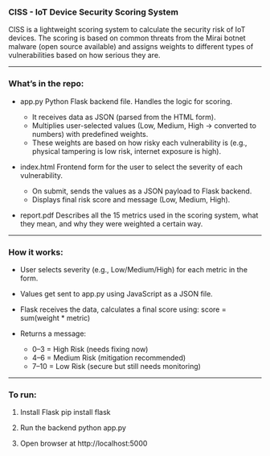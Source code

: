 ###  CISS - IoT Device Security Scoring System

CISS is a lightweight scoring system to calculate the security risk of IoT devices. The scoring is based on common threats from the Mirai botnet malware (open source available) and assigns weights to different types of vulnerabilities based on how serious they are.

---

###  What’s in the repo:

* app.py
  Python Flask backend file. Handles the logic for scoring.

  * It receives data as JSON (parsed from the HTML form).
  * Multiplies user-selected values (Low, Medium, High → converted to numbers) with predefined weights.
  * These weights are based on how risky each vulnerability is (e.g., physical tampering is low risk, internet exposure is high).

* index.html
  Frontend form for the user to select the severity of each vulnerability.

  * On submit, sends the values as a JSON payload to Flask backend.
  * Displays final risk score and message (Low, Medium, High).

* report.pdf
  Describes all the 15 metrics used in the scoring system, what they mean, and why they were weighted a certain way.

---

###  How it works:

* User selects severity (e.g., Low/Medium/High) for each metric in the form.
* Values get sent to app.py using JavaScript as a JSON file.
* Flask receives the data, calculates a final score using:
  score = sum(weight * metric)
* Returns a message:

  * 0–3 = High Risk (needs fixing now)
  * 4–6 = Medium Risk (mitigation recommended)
  * 7–10 = Low Risk (secure but still needs monitoring)

---

###  To run:

1. Install Flask
   pip install flask

2. Run the backend
   python app.py

3. Open browser at
   http://localhost:5000
